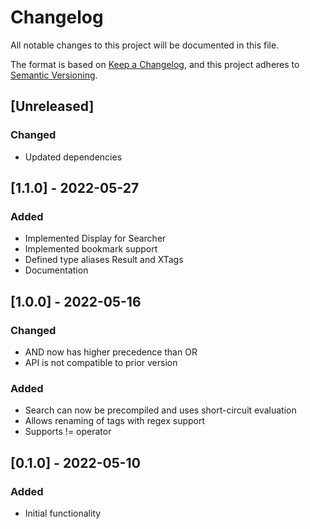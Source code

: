 # Changelog
All notable changes to this project will be documented in this file.

The format is based on [Keep a Changelog](https://keepachangelog.com/en/1.0.0/),
and this project adheres to [Semantic Versioning](https://semver.org/spec/v2.0.0.html).

## [Unreleased]
### Changed
- Updated dependencies

## [1.1.0] - 2022-05-27
### Added
- Implemented Display for Searcher
- Implemented bookmark support
- Defined type aliases Result and XTags
- Documentation

## [1.0.0] - 2022-05-16
### Changed
- AND now has higher precedence than OR
- API is not compatible to prior version

### Added
- Search can now be precompiled and uses short-circuit evaluation
- Allows renaming of tags with regex support
- Supports != operator

## [0.1.0] - 2022-05-10
### Added
- Initial functionality
